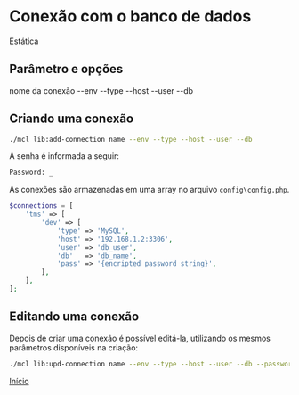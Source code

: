 # Conexão com o banco de dados
Estática

## Parâmetro e opções
nome da conexão
--env
--type
--host
--user
--db

## Criando uma conexão
```sh
./mcl lib:add-connection name --env --type --host --user --db
```
A senha é informada a seguir:
```sh
Password: _
```
As conexões são armazenadas em uma array no arquivo `config\config.php`.
```php
$connections = [
    'tms' => [
        'dev' => [
            'type' => 'MySQL',
            'host' => '192.168.1.2:3306',
            'user' => 'db_user',
            'db'   => 'db_name',
            'pass' => '{encripted password string}',
        ],
    ],
];
```

## Editando uma conexão
Depois de criar uma conexão é possível editá-la, utilizando os mesmos parâmetros disponíveis na criação:
```sh
./mcl lib:upd-connection name --env --type --host --user --db --password
```

[Início](./readme)